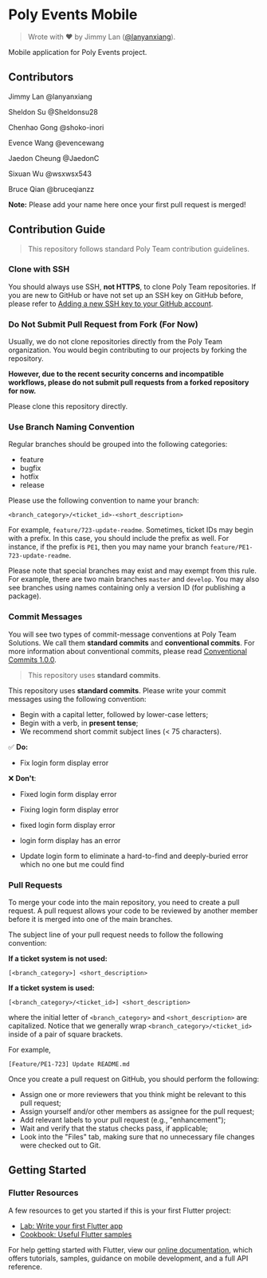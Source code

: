 # Poly Events Mobile

> Wrote with :heart: by Jimmy Lan ([@lanyanxiang](https://github.com/lanyanxiang)).

Mobile application for Poly Events project.

## Contributors

Jimmy Lan @lanyanxiang

Sheldon Su @Sheldonsu28

Chenhao Gong @shoko-inori

Evence Wang @evencewang

Jaedon Cheung @JaedonC

Sixuan Wu @wsxwsx543

Bruce Qian @bruceqianzz

**Note:** Please add your name here once your first pull request is merged!

## Contribution Guide

> This repository follows standard Poly Team contribution guidelines.

### Clone with SSH

You should always use SSH, **not HTTPS**, to clone Poly Team repositories.
If you are new to GitHub or have not set up an SSH key on GitHub before, please refer to [Adding a new SSH key to your GitHub account](https://docs.github.com/en/github/authenticating-to-github/connecting-to-github-with-ssh/adding-a-new-ssh-key-to-your-github-account).

### Do Not Submit Pull Request from Fork (For Now)

Usually, we do not clone repositories directly from the Poly Team organization.
You would begin contributing to our projects by forking the repository.

**However, due to the recent security concerns and incompatible workflows, please do not submit pull requests from a forked repository for now.**

Please clone this repository directly.

[comment]: <> (Later, you may clone the forked project and add the poly team version as `upstream`.)
[comment]: <> (For example,)
[comment]: <> (```bash)
[comment]: <> (git remote add upstream git@github.com:poly-team/<REPO_NAME>.git)
[comment]: <> (```)
[comment]: <> (where `<REPO_NAME>` is the name of repository.)
[comment]: <> (You can find the full link in the SSH tab after pressing the green clone button in the main repository.)

### Use Branch Naming Convention

Regular branches should be grouped into the following categories:

- feature
- bugfix
- hotfix
- release

Please use the following convention to name your branch:

```
<branch_category>/<ticket_id>-<short_description>
```

For example, `feature/723-update-readme`.
Sometimes, ticket IDs may begin with a prefix.
In this case, you should include the prefix as well.
For instance, if the prefix is `PE1`, then you may name your branch `feature/PE1-723-update-readme`.

Please note that special branches may exist and may exempt from this rule.
For example, there are two main branches `master` and `develop`.
You may also see branches using names containing only a version ID (for publishing a package).

### Commit Messages

You will see two types of commit-message conventions at Poly Team Solutions.
We call them **standard commits** and **conventional commits**.
For more information about conventional commits, please read [Conventional Commits 1.0.0](https://www.conventionalcommits.org/en/v1.0.0/).

> This repository uses **standard commits**.

This repository uses **standard commits**.
Please write your commit messages using the following convention:

- Begin with a capital letter, followed by lower-case letters;
- Begin with a verb, in **present tense**;
- We recommend short commit subject lines (< 75 characters).

:white_check_mark: **Do:**

- Fix login form display error

:x: **Don't**:

- Fixed login form display error

- Fixing login form display error

- fixed login form display error

- login form display has an error

- Update login form to eliminate a hard-to-find and deeply-buried error which no one but me could find

### Pull Requests

To merge your code into the main repository, you need to create a pull request.
A pull request allows your code to be reviewed by another member before it is merged into one of the main branches.

The subject line of your pull request needs to follow the following convention:

**If a ticket system is not used:**
```
[<branch_category>] <short_description>
```

**If a ticket system is used:**
```
[<branch_category>/<ticket_id>] <short_description>
```

where the initial letter of `<branch_category>` and `<short_description>` are capitalized.
Notice that we generally wrap `<branch_category>/<ticket_id>` inside of a pair of square brackets.

For example,
```
[Feature/PE1-723] Update README.md
```

Once you create a pull request on GitHub, you should perform the following:

* Assign one or more reviewers that you think might be relevant to this pull request;
* Assign yourself and/or other members as assignee for the pull request;
* Add relevant labels to your pull request (e.g., "enhancement");
* Wait and verify that the status checks pass, if applicable;
* Look into the "Files" tab, making sure that no unnecessary file changes were checked out to Git.

## Getting Started

### Flutter Resources

A few resources to get you started if this is your first Flutter project:

- [Lab: Write your first Flutter app](https://flutter.dev/docs/get-started/codelab)
- [Cookbook: Useful Flutter samples](https://flutter.dev/docs/cookbook)

For help getting started with Flutter, view our
[online documentation](https://flutter.dev/docs), which offers tutorials,
samples, guidance on mobile development, and a full API reference.
